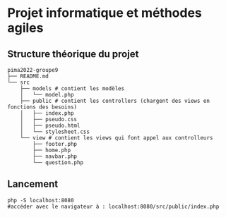 # Projet informatique et méthodes agiles

## Structure théorique du projet

```
pima2022-groupe9
├── README.md
└── src
    ├── models # contient les modèles
    │   └── model.php
    ├── public # contient les controllers (chargent des views en fonctions des besoins)
    │   ├── index.php
    │   ├── pseudo.css
    │   ├── pseudo.html
    │   └── stylesheet.css
    └── view # contient les views qui font appel aux controlleurs
        ├── footer.php
        ├── home.php
        ├── navbar.php
        └── question.php
```

## Lancement

```
php -S localhost:8080
#accéder avec le navigateur à : localhost:8080/src/public/index.php
```




